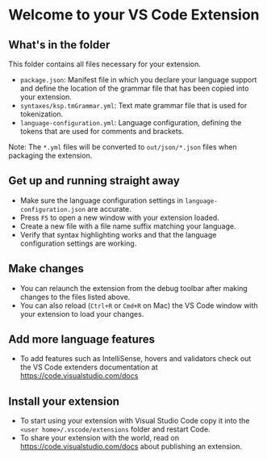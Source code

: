 # Welcome to your VS Code Extension

## What's in the folder

This folder contains all files necessary for your extension.

* `package.json`: Manifest file in which you declare your language support and define the location of the grammar file that has been copied into your extension.
* `syntaxes/ksp.tmGrammar.yml`: Text mate grammar file that is used for tokenization.
* `language-configuration.yml`: Language configuration, defining the tokens that are used for comments and brackets.

Note: The `*.yml` files will be converted to `out/json/*.json` files when packaging the extension.

## Get up and running straight away

* Make sure the language configuration settings in `language-configuration.json` are accurate.
* Press `F5` to open a new window with your extension loaded.
* Create a new file with a file name suffix matching your language.
* Verify that syntax highlighting works and that the language configuration settings are working.

## Make changes

* You can relaunch the extension from the debug toolbar after making changes to the files listed above.
* You can also reload (`Ctrl+R` or `Cmd+R` on Mac) the VS Code window with your extension to load your changes.

## Add more language features

* To add features such as IntelliSense, hovers and validators check out the VS Code extenders documentation at <https://code.visualstudio.com/docs>

## Install your extension

* To start using your extension with Visual Studio Code copy it into the `<user home>/.vscode/extensions` folder and restart Code.
* To share your extension with the world, read on <https://code.visualstudio.com/docs> about publishing an extension.
